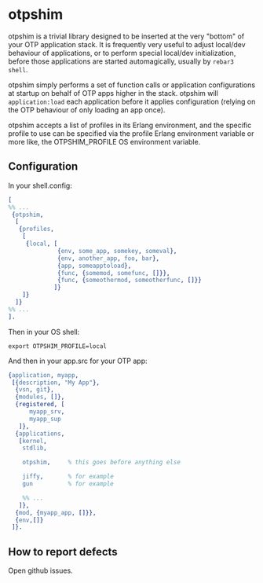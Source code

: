 otpshim
=====

otpshim is a trivial library designed to be inserted at the very "bottom" of your OTP
application stack. It is frequently very useful to adjust local/dev behaviour of
applications, or to perform special local/dev initialization, before those applications
are started automagically, usually by `rebar3 shell`.

otpshim simply performs a set of function calls or application configurations at
startup on behalf of OTP apps higher in the stack. otpshim will `application:load`
each application before it applies configuration (relying on the OTP behaviour of
only loading an app once).

otpshim accepts a list of profiles in its Erlang environment, and the specific profile
to use can be specified via the profile Erlang environment variable or more like, the
OTPSHIM_PROFILE OS environment variable.

## Configuration

In your shell.config:

```erlang
[
%% ...
 {otpshim,
  [
   {profiles,
    [
     {local, [
              {env, some_app, somekey, someval},
              {env, another_app, foo, bar},
              {app, someapptoload},
              {func, {somemod, somefunc, []}},
              {func, {someothermod, someotherfunc, []}}
             ]}
    ]}
  ]}
%% ...
].
```

Then in your OS shell:

```
export OTPSHIM_PROFILE=local
```

And then in your app.src for your OTP app:

```erlang
{application, myapp,
 [{description, "My App"},
  {vsn, git},
  {modules, []},
  {registered, [
      myapp_srv,
      myapp_sup
   ]},
  {applications,
   [kernel,
    stdlib,

    otpshim,     % this goes before anything else

    jiffy,       % for example
    gun          % for example

    %% ...
   ]},
  {mod, {myapp_app, []}},
  {env,[]}
 ]}.
```

## How to report defects

Open github issues.

